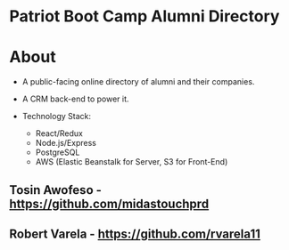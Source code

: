 # Patriot Boot Camp Alumni Directory

# About

* A public-facing online directory of alumni and their companies.

* A CRM back-end to power it.

* Technology Stack:
  * React/Redux
  * Node.js/Express
  * PostgreSQL
  * AWS (Elastic Beanstalk for Server, S3 for Front-End)

## Tosin Awofeso - https://github.com/midastouchprd
## Robert Varela - https://github.com/rvarela11
